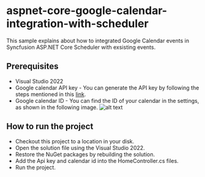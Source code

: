 # aspnet-core-google-calendar-integration-with-scheduler

This sample explains about how to integrated Google Calendar events in Syncfusion ASP.NET Core Scheduler with exsisting events.

## Prerequisites

* Visual Studio 2022
* Google calendar API key - You can generate the API key by following the steps mentioned in this [link](https://support.google.com/googleapi/answer/6158862?hl=en).
* Google calendar ID - You can find the ID of your calendar in the settings, as shown in the following image.
![alt text](wwwroot/image.png)

## How to run the project

* Checkout this project to a location in your disk.
* Open the solution file using the Visual Studio 2022.
* Restore the NuGet packages by rebuilding the solution.
* Add the Api key and calendar id into the HomeController.cs files.
* Run the project.
